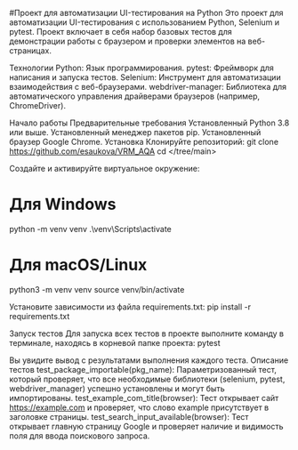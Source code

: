 #Проект для автоматизации UI-тестирования на Python
Это проект для автоматизации UI-тестирования с использованием Python, Selenium и pytest. Проект включает в себя набор базовых тестов для демонстрации работы с браузером и проверки элементов на веб-страницах.

Технологии
Python: Язык программирования.
pytest: Фреймворк для написания и запуска тестов.
Selenium: Инструмент для автоматизации взаимодействия с веб-браузерами.
webdriver-manager: Библиотека для автоматического управления драйверами браузеров (например, ChromeDriver).

Начало работы
Предварительные требования
Установленный Python 3.8 или выше.
Установленный менеджер пакетов pip.
Установленный браузер Google Chrome.
Установка
Клонируйте репозиторий:
git clone <https://github.com/esaukova/VRM_AQA>
cd </tree/main>


Создайте и активируйте виртуальное окружение:
# Для Windows
python -m venv venv
.\venv\Scripts\activate

# Для macOS/Linux
python3 -m venv venv
source venv/bin/activate


Установите зависимости из файла requirements.txt:
pip install -r requirements.txt


Запуск тестов
Для запуска всех тестов в проекте выполните команду в терминале, находясь в корневой папке проекта:
pytest


Вы увидите вывод с результатами выполнения каждого теста.
Описание тестов
test_package_importable(pkg_name): Параметризованный тест, который проверяет, что все необходимые библиотеки (selenium, pytest, webdriver_manager) успешно установлены и могут быть импортированы.
test_example_com_title(browser): Тест открывает сайт https://example.com и проверяет, что слово example присутствует в заголовке страницы.
test_search_input_available(browser): Тест открывает главную страницу Google и проверяет наличие и видимость поля для ввода поискового запроса.

